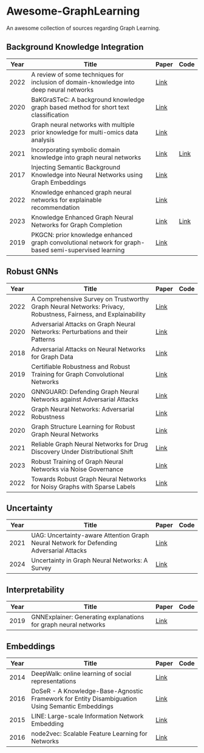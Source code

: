 # Awesome-GraphLearning

An awesome collection of sources regarding Graph Learning.

## Background Knowledge Integration

| Year | Title                                                                                                | Paper                                                                | Code                                               |
| ---- | ---------------------------------------------------------------------------------------------------- | -------------------------------------------------------------------- | -------------------------------------------------- |
| 2022 | A review of some techniques for inclusion of domain-knowledge into deep neural networks              | [Link](https://www.nature.com/articles/s41598-021-04590-0)           |                                                    |
| 2020 | BaKGraSTeC: A background knowledge graph based method for short text classification                  | [Link](https://ieeexplore.ieee.org/abstract/document/9194505/)       |                                                    |
| 2023 | Graph neural networks with multiple prior knowledge for multi-omics data analysis                    | [Link](https://ieeexplore.ieee.org/abstract/document/10148642/)      |                                                    |
| 2021 | Incorporating symbolic domain knowledge into graph neural networks                                   | [Link](https://link.springer.com/article/10.1007/s10994-021-05966-z) | [Link](https://github.com/tirtharajdash/VEGNN)     |
| 2017 | Injecting Semantic Background Knowledge into Neural Networks using Graph Embeddings                  | [Link](https://ieeexplore.ieee.org/abstract/document/8003816/)       |                                                    |
| 2022 | Knowledge enhanced graph neural networks for explainable recommendation                              | [Link](https://ieeexplore.ieee.org/abstract/document/9681226/)       |                                                    |
| 2023 | Knowledge Enhanced Graph Neural Networks for Graph Completion                                        | [Link](https://openreview.net/forum?id=7cdXVj9z6Y)                   | [Link](https://gitlab.inria.fr/tyrex-public/kegnn) |
| 2019 | PKGCN: prior knowledge enhanced graph convolutional network for graph-based semi-supervised learning | [Link](https://link.springer.com/article/10.1007/s13042-019-01003-7) |                                                    |

## Robust GNNs

| Year | Title                                                                                                          | Paper                                                                                                             | Code |
| ---- | -------------------------------------------------------------------------------------------------------------- | ----------------------------------------------------------------------------------------------------------------- | ---- |
| 2022 | A Comprehensive Survey on Trustworthy Graph Neural Networks: Privacy, Robustness, Fairness, and Explainability | [Link](https://arxiv.org/abs/2204.08570)                                                                          |      |
| 2020 | Adversarial Attacks on Graph Neural Networks: Perturbations and their Patterns                                 | [Link](https://dl.acm.org/doi/10.1145/3394520)                                                                    |      |
| 2018 | Adversarial Attacks on Neural Networks for Graph Data                                                          | [Link](https://dl.acm.org/doi/10.1145/3219819.3220078)                                                            |      |
| 2019 | Certifiable Robustness and Robust Training for Graph Convolutional Networks                                    | [Link](https://dl.acm.org/doi/10.1145/3292500.3330905)                                                            |      |
| 2020 | GNNGUARD: Defending Graph Neural Networks against Adversarial Attacks                                          | [Link](https://proceedings.neurips.cc/paper_files/paper/2020/hash/690d83983a63aa1818423fd6edd3bfdb-Abstract.html) |      |
| 2022 | Graph Neural Networks: Adversarial Robustness                                                                  | [Link](https://link.springer.com/10.1007/978-981-16-6054-2_8)                                                     |      |
| 2020 | Graph Structure Learning for Robust Graph Neural Networks                                                      | [Link](https://dl.acm.org/doi/10.1145/3394486.3403049)                                                            |      |
| 2021 | Reliable Graph Neural Networks for Drug Discovery Under Distributional Shift                                   | [Link](https://arxiv.org/abs/2111.12951)                                                                          |      |
| 2023 | Robust Training of Graph Neural Networks via Noise Governance                                                  | [Link](https://dl.acm.org/doi/10.1145/3539597.3570369)                                                            |      |
| 2022 | Towards Robust Graph Neural Networks for Noisy Graphs with Sparse Labels                                       | [Link](https://dl.acm.org/doi/10.1145/3488560.3498408)                                                            |      |

## Uncertainty

| Year | Title                                                                                   | Paper                                                          | Code |
| ---- | --------------------------------------------------------------------------------------- | -------------------------------------------------------------- | ---- |
| 2021 | UAG: Uncertainty-aware Attention Graph Neural Network for Defending Adversarial Attacks | [Link](https://ojs.aaai.org/index.php/AAAI/article/view/16908) |      |
| 2024 | Uncertainty in Graph Neural Networks: A Survey                                          | [Link](http://arxiv.org/abs/2403.07185)                        |      |

## Interpretability

| Year | Title                                                           | Paper                                                                                                             | Code |
| ---- | --------------------------------------------------------------- | ----------------------------------------------------------------------------------------------------------------- | ---- |
| 2019 | GNNExplainer: Generating explanations for graph neural networks | [Link](https://proceedings.neurips.cc/paper_files/paper/2019/hash/d80b7040b773199015de6d3b4293c8ff-Abstract.html) |      |

## Embeddings

| Year | Title                                                                                           | Paper                                                          | Code |
| ---- | ----------------------------------------------------------------------------------------------- | -------------------------------------------------------------- | ---- |
| 2014 | DeepWalk: online learning of social representations                                             | [Link](https://dl.acm.org/doi/10.1145/2623330.2623732)         |      |
| 2016 | DoSeR - A Knowledge-Base-Agnostic Framework for Entity Disambiguation Using Semantic Embeddings | [Link](https://link.springer.com/10.1007/978-3-319-34129-3_12) |      |
| 2015 | LINE: Large-scale Information Network Embedding                                                 | [Link](https://dl.acm.org/doi/10.1145/2736277.2741093)         |      |
| 2016 | node2vec: Scalable Feature Learning for Networks                                                | [Link](https://dl.acm.org/doi/10.1145/2939672.2939754)         |      |
